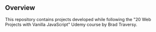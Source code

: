 ## Overview

This repository contains projects developed while following the "20 Web Projects with Vanilla JavaScript" Udemy course by Brad Traversy.
